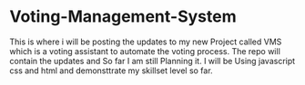 # Voting-Management-System
This is where i will be posting the updates to my new Project called VMS which is a voting assistant to automate the voting process. The repo will contain the updates and So far I am still Planning it. I will be Using javascript css and html and demonsttrate my skillset level so far. 

